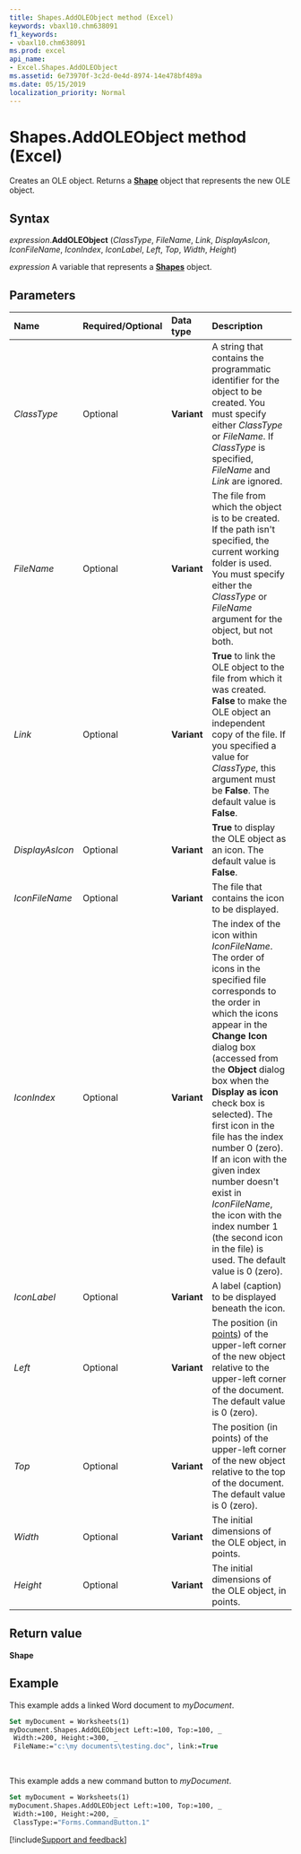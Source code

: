 ```yaml
---
title: Shapes.AddOLEObject method (Excel)
keywords: vbaxl10.chm638091
f1_keywords:
- vbaxl10.chm638091
ms.prod: excel
api_name:
- Excel.Shapes.AddOLEObject
ms.assetid: 6e73970f-3c2d-0e4d-8974-14e478bf489a
ms.date: 05/15/2019
localization_priority: Normal
---
```



# Shapes.AddOLEObject method (Excel)

Creates an OLE object. Returns a **[Shape](Excel.Shape.md)** object that represents the new OLE object.


## Syntax

_expression_.**AddOLEObject** (_ClassType_, _FileName_, _Link_, _DisplayAsIcon_, _IconFileName_, _IconIndex_, _IconLabel_, _Left_, _Top_, _Width_, _Height_)

_expression_ A variable that represents a **[Shapes](Excel.Shapes.md)** object.


## Parameters

|Name|Required/Optional|Data type|Description|
|:-----|:-----|:-----|:-----|
| _ClassType_|Optional| **Variant**|A string that contains the programmatic identifier for the object to be created. You must specify either _ClassType_ or _FileName_. If _ClassType_ is specified, _FileName_ and _Link_ are ignored.|
| _FileName_|Optional| **Variant**| The file from which the object is to be created. If the path isn't specified, the current working folder is used. You must specify either the _ClassType_ or _FileName_ argument for the object, but not both.|
| _Link_|Optional| **Variant**| **True** to link the OLE object to the file from which it was created. **False** to make the OLE object an independent copy of the file. If you specified a value for _ClassType_, this argument must be **False**. The default value is **False**.|
| _DisplayAsIcon_|Optional| **Variant**| **True** to display the OLE object as an icon. The default value is **False**.|
| _IconFileName_|Optional| **Variant**| The file that contains the icon to be displayed.|
| _IconIndex_|Optional| **Variant**|The index of the icon within _IconFileName_. The order of icons in the specified file corresponds to the order in which the icons appear in the **Change Icon** dialog box (accessed from the **Object** dialog box when the **Display as icon** check box is selected). The first icon in the file has the index number 0 (zero). If an icon with the given index number doesn't exist in _IconFileName_, the icon with the index number 1 (the second icon in the file) is used. The default value is 0 (zero).|
| _IconLabel_|Optional| **Variant**|A label (caption) to be displayed beneath the icon.|
| _Left_|Optional| **Variant**|The position (in [points](../language/glossary/vbe-glossary.md#point)) of the upper-left corner of the new object relative to the upper-left corner of the document. The default value is 0 (zero).|
| _Top_|Optional| **Variant**|The position (in points) of the upper-left corner of the new object relative to the top of the document. The default value is 0 (zero).|
| _Width_|Optional| **Variant**|The initial dimensions of the OLE object, in points.|
| _Height_|Optional| **Variant**|The initial dimensions of the OLE object, in points.|

## Return value

**Shape**


## Example

This example adds a linked Word document to _myDocument_.

```vb
Set myDocument = Worksheets(1) 
myDocument.Shapes.AddOLEObject Left:=100, Top:=100, _ 
 Width:=200, Height:=300, _ 
 FileName:="c:\my documents\testing.doc", link:=True
```

<br/>

This example adds a new command button to _myDocument_.

```vb
Set myDocument = Worksheets(1) 
myDocument.Shapes.AddOLEObject Left:=100, Top:=100, _ 
 Width:=100, Height:=200, _ 
 ClassType:="Forms.CommandButton.1"
```



[!include[Support and feedback](~/includes/feedback-boilerplate.md)]